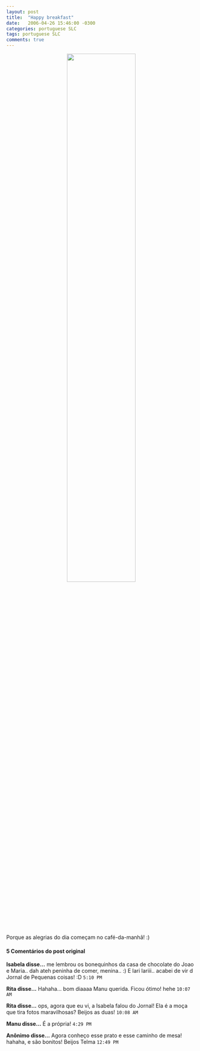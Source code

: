 ```yaml
---
layout: post
title:  "Happy breakfast"
date:   2006-04-26 15:46:00 -0300
categories: portuguese SLC
tags: portuguese SLC
comments: true
---
```


<center><img class="image post-image" src="/blog/images/happy_eggo.jpg" width="60%"></center>
<figcaption>Porque as alegrias do dia começam no café-da-manhã! :)</figcaption>


#### 5 Comentários do post original

**Isabela disse...**
me lembrou os bonequinhos da casa de chocolate do Joao e Maria.. dah ateh peninha de comer, menina.. :)
E lari lariii.. acabei de vir d Jornal de Pequenas coisas! :D  `5:10 PM`  
 
**Rita disse...**
Hahaha... bom diaaaa Manu querida. Ficou ótimo! hehe  `10:07 AM`  

**Rita disse...**
ops, agora que eu vi, a Isabela falou do Jornal! Ela é a moça que tira fotos maravilhosas? Beijos as duas!   `10:08 AM`  

**Manu disse...**
É a própria!    `4:29 PM`  

**Anônimo disse...**
Agora conheço esse prato e esse caminho de mesa!
hahaha, e são bonitos!
Beijos
Telma   `12:49 PM`  

